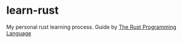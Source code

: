 # learn-rust

My personal rust learning process. Guide by [The Rust Programming Language](https://doc.rust-lang.org/stable/book/)

